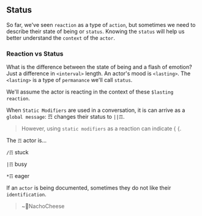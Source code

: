 ## Status
So far, we've seen `reaction` as a type of `action`, but sometimes we need to describe their state of being or `status`.  Knowing the `status` will help us better understand the `context` of the `actor`.

### Reaction vs Status
What is the difference between the state of being and a flash of emotion?  Just a difference in `<interval>` length.  An actor's mood is `<lasting>`.  The `<lasting>` is a type of `permanance` we'll call `status`.  

We'll assume the actor is reacting in the context of these `$lasting reaction`.

When `Static Modifiers` are used in a conversation, it is can arrive as a `global message`: ☶ changes their status to `||☶`.

> However, using `static modifiers` as a reaction can indicate { {.

The `☶` actor is...

`/☶` stuck

`|☶` busy

`*☶` eager

If an `actor` is being documented, sometimes they do not like their `identification`.

> ~💩NachoCheese